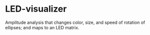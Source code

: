 # LED-visualizer
Amplitude analysis that changes color, size, and speed of rotation of ellipses; and maps to an LED matrix.
